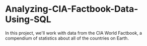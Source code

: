 # Analyzing-CIA-Factbook-Data-Using-SQL
In this project, we'll work with data from the CIA World Factbook, a compendium of statistics about all of the countries on Earth. 
